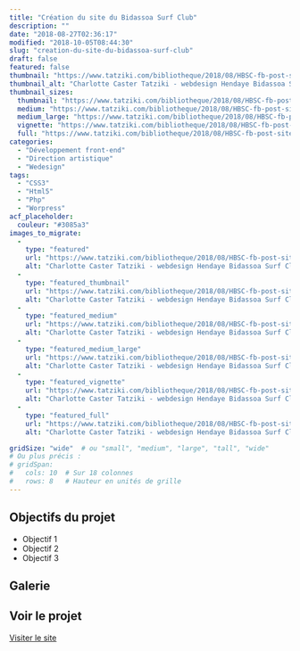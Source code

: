 ```yaml
---
title: "Création du site du Bidassoa Surf Club"
description: ""
date: "2018-08-27T02:36:17"
modified: "2018-10-05T08:44:30"
slug: "creation-du-site-du-bidassoa-surf-club"
draft: false
featured: false
thumbnail: "https://www.tatziki.com/bibliotheque/2018/08/HBSC-fb-post-site-online.jpg"
thumbnail_alt: "Charlotte Caster Tatziki - webdesign Hendaye Bidassoa Surf Club"
thumbnail_sizes:
  thumbnail: "https://www.tatziki.com/bibliotheque/2018/08/HBSC-fb-post-site-online-150x150.jpg"
  medium: "https://www.tatziki.com/bibliotheque/2018/08/HBSC-fb-post-site-online-300x222.jpg"
  medium_large: "https://www.tatziki.com/bibliotheque/2018/08/HBSC-fb-post-site-online-768x568.jpg"
  vignette: "https://www.tatziki.com/bibliotheque/2018/08/HBSC-fb-post-site-online-380x281.jpg"
  full: "https://www.tatziki.com/bibliotheque/2018/08/HBSC-fb-post-site-online.jpg"
categories:
  - "Développement front-end"
  - "Direction artistique"
  - "Wedesign"
tags:
  - "CSS3"
  - "Html5"
  - "Php"
  - "Worpress"
acf_placeholder:
  couleur: "#3085a3"
images_to_migrate:
  -
    type: "featured"
    url: "https://www.tatziki.com/bibliotheque/2018/08/HBSC-fb-post-site-online.jpg"
    alt: "Charlotte Caster Tatziki - webdesign Hendaye Bidassoa Surf Club"
  -
    type: "featured_thumbnail"
    url: "https://www.tatziki.com/bibliotheque/2018/08/HBSC-fb-post-site-online-150x150.jpg"
    alt: "Charlotte Caster Tatziki - webdesign Hendaye Bidassoa Surf Club"
  -
    type: "featured_medium"
    url: "https://www.tatziki.com/bibliotheque/2018/08/HBSC-fb-post-site-online-300x222.jpg"
    alt: "Charlotte Caster Tatziki - webdesign Hendaye Bidassoa Surf Club"
  -
    type: "featured_medium_large"
    url: "https://www.tatziki.com/bibliotheque/2018/08/HBSC-fb-post-site-online-768x568.jpg"
    alt: "Charlotte Caster Tatziki - webdesign Hendaye Bidassoa Surf Club"
  -
    type: "featured_vignette"
    url: "https://www.tatziki.com/bibliotheque/2018/08/HBSC-fb-post-site-online-380x281.jpg"
    alt: "Charlotte Caster Tatziki - webdesign Hendaye Bidassoa Surf Club"
  -
    type: "featured_full"
    url: "https://www.tatziki.com/bibliotheque/2018/08/HBSC-fb-post-site-online.jpg"
    alt: "Charlotte Caster Tatziki - webdesign Hendaye Bidassoa Surf Club"

gridSize: "wide"  # ou "small", "medium", "large", "tall", "wide"
# Ou plus précis :
# gridSpan:
#   cols: 10  # Sur 18 colonnes
#   rows: 8   # Hauteur en unités de grille
---
```


## Objectifs du projet

<!-- TODO: Ajouter les objectifs depuis ACF -->
- Objectif 1
- Objectif 2
- Objectif 3

## Galerie

<!-- TODO: Ajouter les images du projet -->

## Voir le projet

[Visiter le site](https://www.tatziki.com/creation-du-site-du-bidassoa-surf-club/)

